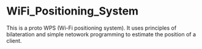 # WiFi_Positioning_System
This is a proto WPS (Wi-Fi positioning system). It uses principles of bilateration and simple netowork programming to estimate the position of a client.
